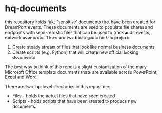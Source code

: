 # hq-documents
this repository holds fake 'sensitive' documents that have been created for DreamPort events. These documents are used to populate file shares and endpoints with semi-realistic files that can be used to track audit events, network events etc. There are two basic goals for this project:

1. Create steady stream of files that look like normal business documents
1. Create scripts (e.g. Python) that will create new official looking documents

The best way to think of this repo is a slight customization of the many Microsoft Office template documents thate are available across PowerPoint, Excel and Word.

There are two top-level directories in this repository:
* Files   - holds the actual files that have been created
* Scripts - holds scripts that have been created to produce new documents.

